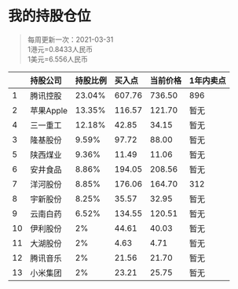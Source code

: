 # 我的持股仓位
>每周更新一次：2021-03-31  
>1港元=0.8433人民币  
>1美元=6.556人民币  

|| 持股公司 | 持股比例 | 买入点 | 当前价格 | 1年内卖点 |
|:-| :--- | :--- |:--- |:--- |:--- |
|1| 腾讯控股 | 23.04% | 607.76 | 736.50 | 896 |
|2| 苹果Apple | 13.35% | 116.57 | 121.70 | 暂无 |
|4| 三一重工 | 12.18% | 42.85 | 34.15 | 暂无 |
|3| 隆基股份 | 9.59% | 97.72 | 88.00 | 暂无 |
|5| 陕西煤业 | 9.36% | 11.49 | 11.06 | 暂无 |
|6| 安井食品 | 8.86% | 194.05 | 208.56| 暂无 |
|7| 洋河股份 | 8.85% | 176.06 | 164.70 | 312 |
|8| 宇新股份 | 8.25% | 35.57 | 32.95 | 暂无 |
|9| 云南白药 | 6.52% | 134.55 | 120.51 | 暂无 |
|10| 伊利股份 | 2% | 44.61 | 40.03 | 暂无 |
|11| 大湖股份 | 2% | 4.63 | 4.71 | 暂无 |
|12| 腾讯音乐 | 2% | 21.56 | 21.70 | 暂无 |
|13| 小米集团 | 2% | 23.21 | 25.75 | 暂无 |

<!-- 
腾讯-港币58998 -> 49658
苹果-美元4408  -> 28762
三一-7366+4690+14205=26261
隆基-20675
恒生ETF-20175
安井-38800
洋河-19085  
宇新-17785
云南白药-14000
人民币总计 ：215506
-->
